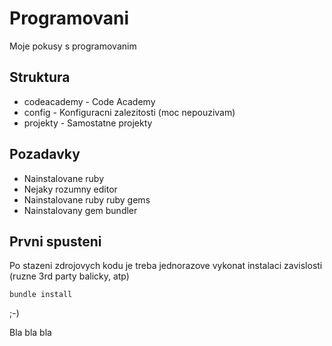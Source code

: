 # Programovani

Moje pokusy s programovanim

## Struktura

* codeacademy - Code Academy
* config - Konfiguracni zalezitosti (moc nepouzivam)
* projekty - Samostatne projekty


## Pozadavky

* Nainstalovane ruby
* Nejaky rozumny editor
* Nainstalovane ruby ruby gems
* Nainstalovany gem bundler

## Prvni spusteni

Po stazeni zdrojovych kodu je treba jednorazove vykonat instalaci zavislosti (ruzne 3rd party balicky, atp)

```
bundle install
```

;-)


Bla bla bla
